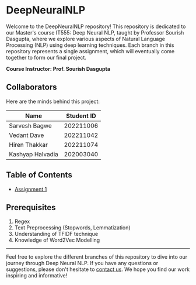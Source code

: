 # DeepNeuralNLP

Welcome to the DeepNeuralNLP repository! This repository is dedicated to our Master's course IT555: Deep Neural NLP, taught by Professor Sourish Dasgupta, where we explore various aspects of Natural Language Processing (NLP) using deep learning techniques. Each branch in this repository represents a single assignment, which will eventually come together to form our final project.

**Course Instructor: Prof. Sourish Dasgupta**

## Collaborators

Here are the minds behind this project:

| Name           | Student ID  |
|----------------|-------------|
| Sarvesh Bagwe  | 202211006   |
| Vedant Dave    | 202211042   |
| Hiren Thakkar  | 202211074   |
| Kashyap Halvadia | 202003040 |

## Table of Contents

- [Assignment 1](https://github.com/Sarvesh1814/DeepNeuralNLP/tree/Assignment-1-Train-Word2Vec-on-peS2o-Dataset-(AllenNLP))



## Prerequisites

1. Regex
2. Text Preprocessing (Stopwords, Lemmatization)
3. Understanding of TFIDF technique
4. Knowledge of Word2Vec Modelling



---

Feel free to explore the different branches of this repository to dive into our journey through Deep Neural NLP. If you have any questions or suggestions, please don't hesitate to [contact us](mailto:sbagwe9@gmail.com). We hope you find our work inspiring and informative!
